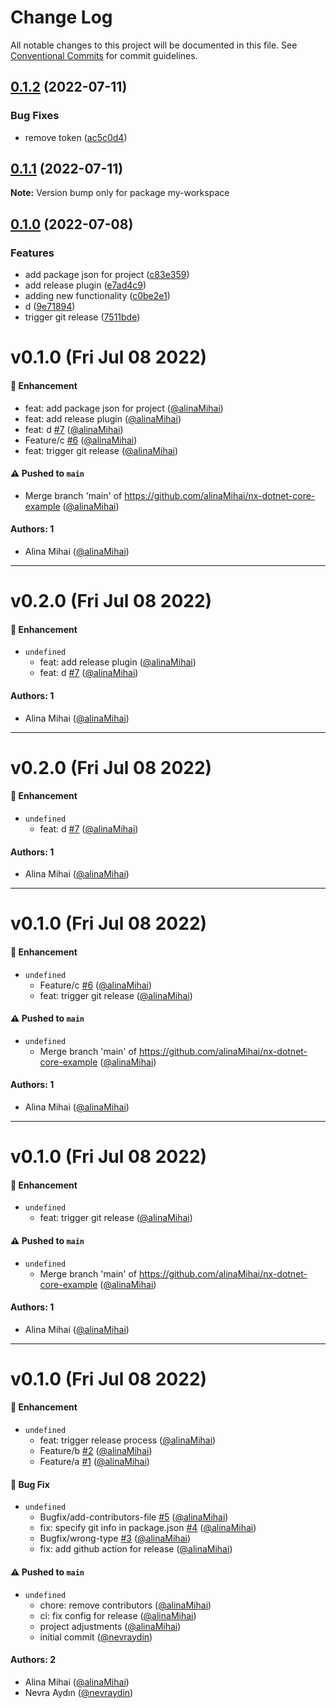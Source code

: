 # Change Log

All notable changes to this project will be documented in this file.
See [Conventional Commits](https://conventionalcommits.org) for commit guidelines.

## [0.1.2](https://github.com/alinaMihai/nx-dotnet-core-example/compare/v0.1.1...v0.1.2) (2022-07-11)


### Bug Fixes

* remove token ([ac5c0d4](https://github.com/alinaMihai/nx-dotnet-core-example/commit/ac5c0d4a62f9a164420daf715f65dd81458af508))



## [0.1.1](https://github.com/alinaMihai/nx-dotnet-core-example/compare/v0.1.0...v0.1.1) (2022-07-11)

**Note:** Version bump only for package my-workspace





## [0.1.0](https://github.com/alinaMihai/nx-dotnet-core-example/compare/v0.0.0...v0.1.0) (2022-07-08)


### Features

* add package json for project ([c83e359](https://github.com/alinaMihai/nx-dotnet-core-example/commit/c83e359084ee9051d8720961ec1acf2626667c50))
* add release plugin ([e7ad4c9](https://github.com/alinaMihai/nx-dotnet-core-example/commit/e7ad4c90b95e96220fb8682492bba2eaa9700fc5))
* adding new functionality ([c0be2e1](https://github.com/alinaMihai/nx-dotnet-core-example/commit/c0be2e1efe3a6a704a702502a8ad224a88406cc0))
* d ([9e71894](https://github.com/alinaMihai/nx-dotnet-core-example/commit/9e71894829c94e4f4455841182dad615a0dde54f))
* trigger git release ([7511bde](https://github.com/alinaMihai/nx-dotnet-core-example/commit/7511bde7791eb3f6b912b4a42ed12e06040fec34))



# v0.1.0 (Fri Jul 08 2022)

#### 🚀 Enhancement

- feat: add package json for project ([@alinaMihai](https://github.com/alinaMihai))
- feat: add release plugin ([@alinaMihai](https://github.com/alinaMihai))
- feat: d [#7](https://github.com/alinaMihai/nx-dotnet-core-example/pull/7) ([@alinaMihai](https://github.com/alinaMihai))
- Feature/c [#6](https://github.com/alinaMihai/nx-dotnet-core-example/pull/6) ([@alinaMihai](https://github.com/alinaMihai))
- feat: trigger git release ([@alinaMihai](https://github.com/alinaMihai))

#### ⚠️ Pushed to `main`

- Merge branch 'main' of https://github.com/alinaMihai/nx-dotnet-core-example ([@alinaMihai](https://github.com/alinaMihai))

#### Authors: 1

- Alina Mihai ([@alinaMihai](https://github.com/alinaMihai))

---

# v0.2.0 (Fri Jul 08 2022)

#### 🚀 Enhancement

- `undefined`
  - feat: add release plugin ([@alinaMihai](https://github.com/alinaMihai))
  - feat: d [#7](https://github.com/alinaMihai/nx-dotnet-core-example/pull/7) ([@alinaMihai](https://github.com/alinaMihai))

#### Authors: 1

- Alina Mihai ([@alinaMihai](https://github.com/alinaMihai))

---

# v0.2.0 (Fri Jul 08 2022)

#### 🚀 Enhancement

- `undefined`
  - feat: d [#7](https://github.com/alinaMihai/nx-dotnet-core-example/pull/7) ([@alinaMihai](https://github.com/alinaMihai))

#### Authors: 1

- Alina Mihai ([@alinaMihai](https://github.com/alinaMihai))

---

# v0.1.0 (Fri Jul 08 2022)

#### 🚀 Enhancement

- `undefined`
  - Feature/c [#6](https://github.com/alinaMihai/nx-dotnet-core-example/pull/6) ([@alinaMihai](https://github.com/alinaMihai))
  - feat: trigger git release ([@alinaMihai](https://github.com/alinaMihai))

#### ⚠️ Pushed to `main`

- `undefined`
  - Merge branch 'main' of https://github.com/alinaMihai/nx-dotnet-core-example ([@alinaMihai](https://github.com/alinaMihai))

#### Authors: 1

- Alina Mihai ([@alinaMihai](https://github.com/alinaMihai))

---

# v0.1.0 (Fri Jul 08 2022)

#### 🚀 Enhancement

- `undefined`
  - feat: trigger git release ([@alinaMihai](https://github.com/alinaMihai))

#### ⚠️ Pushed to `main`

- `undefined`
  - Merge branch 'main' of https://github.com/alinaMihai/nx-dotnet-core-example ([@alinaMihai](https://github.com/alinaMihai))

#### Authors: 1

- Alina Mihai ([@alinaMihai](https://github.com/alinaMihai))

---

# v0.1.0 (Fri Jul 08 2022)

#### 🚀 Enhancement

- `undefined`
  - feat: trigger release process ([@alinaMihai](https://github.com/alinaMihai))
  - Feature/b [#2](https://github.com/alinaMihai/nx-dotnet-core-example/pull/2) ([@alinaMihai](https://github.com/alinaMihai))
  - Feature/a [#1](https://github.com/alinaMihai/nx-dotnet-core-example/pull/1) ([@alinaMihai](https://github.com/alinaMihai))

#### 🐛 Bug Fix

- `undefined`
  - Bugfix/add-contributors-file [#5](https://github.com/alinaMihai/nx-dotnet-core-example/pull/5) ([@alinaMihai](https://github.com/alinaMihai))
  - fix: specify git info in package.json [#4](https://github.com/alinaMihai/nx-dotnet-core-example/pull/4) ([@alinaMihai](https://github.com/alinaMihai))
  - Bugfix/wrong-type [#3](https://github.com/alinaMihai/nx-dotnet-core-example/pull/3) ([@alinaMihai](https://github.com/alinaMihai))
  - fix: add github action for release ([@alinaMihai](https://github.com/alinaMihai))

#### ⚠️ Pushed to `main`

- `undefined`
  - chore: remove contributors ([@alinaMihai](https://github.com/alinaMihai))
  - ci: fix config for release ([@alinaMihai](https://github.com/alinaMihai))
  - project adjustments ([@alinaMihai](https://github.com/alinaMihai))
  - initial commit ([@nevraydin](https://github.com/nevraydin))

#### Authors: 2

- Alina Mihai ([@alinaMihai](https://github.com/alinaMihai))
- Nevra Aydın ([@nevraydin](https://github.com/nevraydin))
